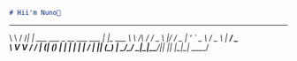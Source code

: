 ```markdown
# Hii'm Nuno👋 
```

 __        __   _                            _       
 \ \      / /__| | ___ ___  _ __ ___   ___  | |_ ___ 
  \ \ /\ / / _ \ |/ __/ _ \| '_ ` _ \ / _ \ | __/ _ \
   \ V  V /  __/ | (_| (_) | | | | | |  __/ | || (_) |
    \_/\_/ \___|_|\___\___/|_| |_| |_|\___|  \__\___/
                                                    

